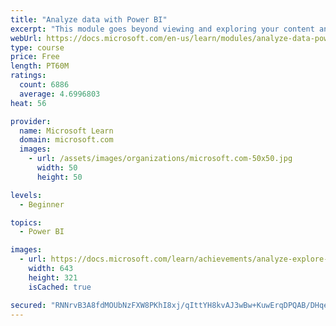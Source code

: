 ```yaml
---
title: "Analyze data with Power BI"
excerpt: "This module goes beyond viewing and exploring your content and explains how to interact with it by working with reports and dashboards to uncover and share new business insights."
webUrl: https://docs.microsoft.com/en-us/learn/modules/analyze-data-power-bi/
type: course
price: Free
length: PT60M
ratings:
  count: 6886
  average: 4.6996803
heat: 56

provider:
  name: Microsoft Learn
  domain: microsoft.com
  images:
    - url: /assets/images/organizations/microsoft.com-50x50.jpg
      width: 50
      height: 50

levels:
  - Beginner

topics:
  - Power BI

images:
  - url: https://docs.microsoft.com/learn/achievements/analyze-explore-data-power-bi-social.png
    width: 643
    height: 321
    isCached: true

secured: "RNNrvB3A8fdMOUbNzFXW8PKhI8xj/qIttYH8kvAJ3wBw+KuwErqDPQAB/DHqejtd4xgHaHY1JuG5mL4maZGTgy7Kxzb8WVMR1UJJsSMYixR+O/nTdPcPggkBScPXVKO7cIxOp941MGw3lUEX528i7EY96zUYSlPAzJLO+lXQtmPvlaP/lfWaWKroVaF2Gxk5lPXTFMWORF9TIWQdWD9lHtOg9LvsfJbj3FUp+tGpzHXF1Goigf0fYgqjWrIpXPm5vzhgdPCRfpA/nXJJsgqwW2Lwqki/v5omMR0tzgr6snZx6aPqForqaYpEMmfnf1LQTst4pYy+GedI01O7knXSHiS6tkkv28gmYUs/1aFDcNra6eFOcGFF6YaUSf3XPWJE3R9hYTw5dOzTFcK9zKY4JkhFcH3qyMWmonVoMZvmVg0=;j0o2ywbPW3wBsvgKQUSSmg=="
---
```


